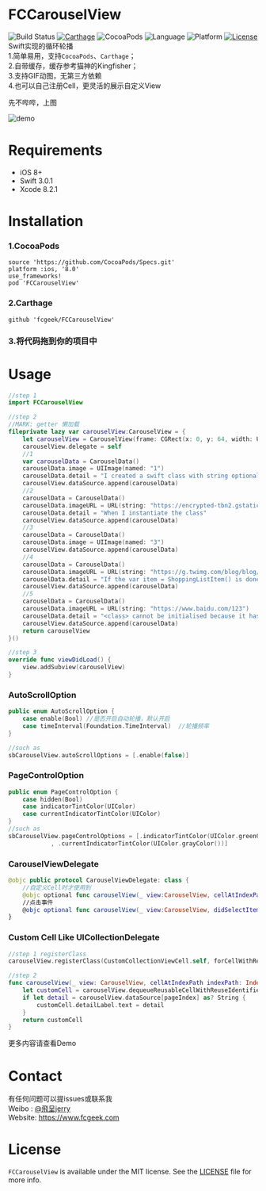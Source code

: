 # FCCarouselView
![Build Status](https://travis-ci.org/fcgeek/FCCarouselView.svg)
[![Carthage](https://img.shields.io/badge/Carthage-compatible-4BC51D.svg?style=flat)](https://github.com/Carthage/Carthage/)
![CocoaPods](https://img.shields.io/cocoapods/v/FCCarouselView.svg?style=flat)
![Language](https://img.shields.io/badge/language-Swift%202.2-orange.svg)
![Platform](https://img.shields.io/cocoapods/p/FCCarouselView.svg?style=flat)
[![License](https://img.shields.io/github/license/mashape/apistatus.svg)](https://github.com/fcgeek/FCCarouselView/blob/master/LICENSE)  
Swift实现的循环轮播  
1.简单易用，支持`CocoaPods`、`Carthage`；  
2.自带缓存，缓存参考猫神的Kingfisher；  
3.支持GIF动图，无第三方依赖  
4.也可以自己注册Cell，更灵活的展示自定义View

先不哔哔，上图  

![demo](https://github.com/fcgeek/FCCarouselView/blob/master/pic/demo.gif)  
# Requirements
 - iOS 8+  
 - Swift 3.0.1  
 - Xcode 8.2.1 

# Installation  

### 1.CocoaPods  
```
source 'https://github.com/CocoaPods/Specs.git'
platform :ios, '8.0'
use_frameworks!
pod 'FCCarouselView'
```  
### 2.Carthage  
```
github 'fcgeek/FCCarouselView'
```  

### 3.将代码拖到你的项目中  

# Usage  
```Swift
//step 1
import FCCarouselView

//step 2
//MARK: getter 懒加载
fileprivate lazy var carouselView:CarouselView = {
    let carouselView = CarouselView(frame: CGRect(x: 0, y: 64, width: UIScreen.main.bounds.width, height: 200))
    carouselView.delegate = self
    //1
    var carouselData = CarouselData()
    carouselData.image = UIImage(named: "1")
    carouselData.detail = "I created a swift class with string optionals (String?) and instantiated the class in a different swift file and got a compile error."
    carouselView.dataSource.append(carouselData)
    //2
    carouselData = CarouselData()
    carouselData.imageURL = URL(string: "https://encrypted-tbn2.gstatic.com/images?q=tbn:ANd9GcSMFynE3clrgzCU2ZDw9SDn5gM2JuwEsCE37Qf4S6uBlJljejEYWg")
    carouselData.detail = "When I instantiate the class"
    carouselView.dataSource.append(carouselData)
    //3
    carouselData = CarouselData()
    carouselData.image = UIImage(named: "3")
    carouselView.dataSource.append(carouselData)
    //4
    carouselData = CarouselData()
    carouselData.imageURL = URL(string: "https://g.twimg.com/blog/blog/image/Cat-party.gif")
    carouselData.detail = "If the var item = ShoppingListItem() is done in the appDelegate.swift, from the function application:didFinishLaunchingWithOptions we get the error"
    carouselView.dataSource.append(carouselData)
    //5
    carouselData = CarouselData()
    carouselData.imageURL = URL(string: "https://www.baidu.com/123")
    carouselData.detail = "<class> cannot be initialised because it has no accessible initializers"
    carouselView.dataSource.append(carouselData)
    return carouselView
}()

//step 3
override func viewDidLoad() {
    view.addSubview(carouselView)
}
```  
### AutoScrollOption
```Swift
public enum AutoScrollOption {
    case enable(Bool) //是否开启自动轮播，默认开启
    case timeInterval(Foundation.TimeInterval)  //轮播频率
}

//such as
sbCarouselView.autoScrollOptions = [.enable(false)]
```  
### PageControlOption
```Swift
public enum PageControlOption {
    case hidden(Bool)
    case indicatorTintColor(UIColor)
    case currentIndicatorTintColor(UIColor)
}
//such as
sbCarouselView.pageControlOptions = [.indicatorTintColor(UIColor.greenColor())
            , .currentIndicatorTintColor(UIColor.grayColor())]        
```  
### CarouselViewDelegate
```Swift
@objc public protocol CarouselViewDelegate: class {
    //自定义Cell时才使用到
    @objc optional func carouselView(_ view:CarouselView, cellAtIndexPath indexPath:IndexPath, pageIndex: Int) -> UICollectionViewCell
    //点击事件
    @objc optional func carouselView(_ view:CarouselView, didSelectItemAtIndex index:NSInteger)
}
```  
### Custom Cell Like UICollectionDelegate
```Swift
//step 1 registerClass
carouselView.registerClass(CustomCollectionViewCell.self, forCellWithReuseIdentifier: NSStringFromClass(CustomCollectionViewCell.self))

//step 2 
func carouselView(_ view: CarouselView, cellAtIndexPath indexPath: IndexPath, pageIndex: Int) -> UICollectionViewCell {
    let customCell = carouselView.dequeueReusableCellWithReuseIdentifier(NSStringFromClass(CustomCollectionViewCell.self), forIndex: pageIndex) as! CustomCollectionViewCell
    if let detail = carouselView.dataSource[pageIndex] as? String {
        customCell.detailLabel.text = detail
    }
    return customCell
}
```  

更多内容请查看Demo

# Contact
有任何问题可以提issues或联系我  
Weibo : [@飛呈jerry](http://weibo.com/2871687492)  
Website: https://www.fcgeek.com  

# License  

`FCCarouselView` is available under the MIT license. See the [LICENSE](./LICENSE) file for more info.

